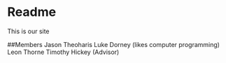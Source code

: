 # Readme
This is our site

##Members
Jason Theoharis
Luke Dorney (likes computer programming)
Leon Thorne
Timothy Hickey (Advisor)

